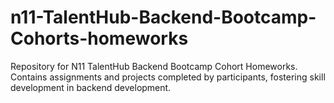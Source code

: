 # n11-TalentHub-Backend-Bootcamp-Cohorts-homeworks
Repository for N11 TalentHub Backend Bootcamp Cohort Homeworks. Contains assignments and projects completed by participants, fostering skill development in backend development.
